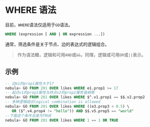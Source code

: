 # WHERE 语法

目前，`WHERE`语法仅适用于`GO`语法。

```sql
WHERE (expression [ AND | OR expression ...])  
```

通常，筛选条件是关于节点、边的表达式的逻辑组合。

> 作为语法糖，逻辑和可用`AND`或`&&`，同理，逻辑或可用`OR`或`||`表示。

## 示例

```SQL
-- 边e1的prop1属性大于17
nebula> GO FROM 201 OVER likes WHERE e1.prop1 >= 17
-- 起点v1的prop1属性与终点v2的prop2属性值相等
nebula> GO FROM 201 OVER likes WHERE $^.v1.prop1 == $$.v2.prop2
-- 多种逻辑组合logical combination is allowed
nebula> GO FROM 201 OVER likes WHERE ((e3.prop3 < 0.5) \ 
   OR ($^.v4.prop4 != "hello")) AND $$.v5.prop5 == "world"
--下面这个条件总是为TRUE
nebula> GO FROM 201 OVER likes WHERE 1 == 1 OR TRUE
```
